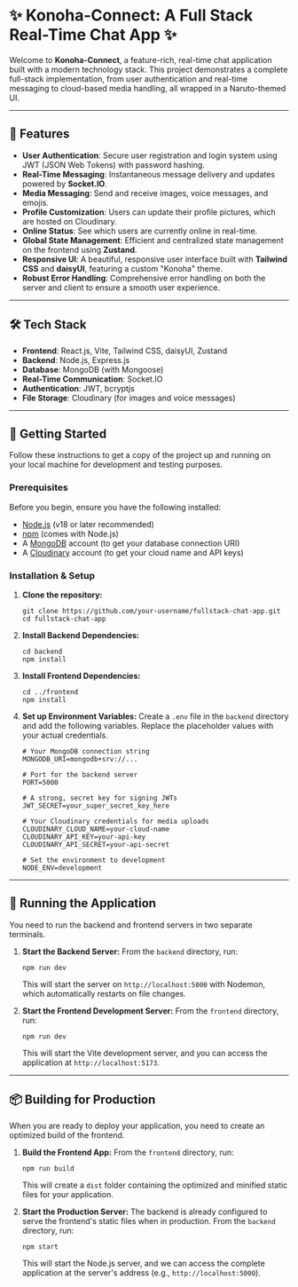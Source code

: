# ✨ Konoha-Connect: A Full Stack Real-Time Chat App ✨

Welcome to **Konoha-Connect**, a feature-rich, real-time chat application built with a modern technology stack. This project demonstrates a complete full-stack implementation, from user authentication and real-time messaging to cloud-based media handling, all wrapped in a Naruto-themed UI.

-----

## 🌟 Features

  - **User Authentication**: Secure user registration and login system using JWT (JSON Web Tokens) with password hashing.
  - **Real-Time Messaging**: Instantaneous message delivery and updates powered by **Socket.IO**.
  - **Media Messaging**: Send and receive images, voice messages, and emojis.
  - **Profile Customization**: Users can update their profile pictures, which are hosted on Cloudinary.
  - **Online Status**: See which users are currently online in real-time.
  - **Global State Management**: Efficient and centralized state management on the frontend using **Zustand**.
  - **Responsive UI**: A beautiful, responsive user interface built with **Tailwind CSS** and **daisyUI**, featuring a custom "Konoha" theme.
  - **Robust Error Handling**: Comprehensive error handling on both the server and client to ensure a smooth user experience.

-----

## 🛠️ Tech Stack

  - **Frontend**: React.js, Vite, Tailwind CSS, daisyUI, Zustand
  - **Backend**: Node.js, Express.js
  - **Database**: MongoDB (with Mongoose)
  - **Real-Time Communication**: Socket.IO
  - **Authentication**: JWT, bcryptjs
  - **File Storage**: Cloudinary (for images and voice messages)

-----

## 🚀 Getting Started

Follow these instructions to get a copy of the project up and running on your local machine for development and testing purposes.

### Prerequisites

Before you begin, ensure you have the following installed:

  - [Node.js](https://nodejs.org/) (v18 or later recommended)
  - [npm](https://www.npmjs.com/) (comes with Node.js)
  - A [MongoDB](https://www.mongodb.com/) account (to get your database connection URI)
  - A [Cloudinary](https://cloudinary.com/) account (to get your cloud name and API keys)

### Installation & Setup

1.  **Clone the repository:**

    ```shell
    git clone https://github.com/your-username/fullstack-chat-app.git
    cd fullstack-chat-app
    ```

2.  **Install Backend Dependencies:**

    ```shell
    cd backend
    npm install
    ```

3.  **Install Frontend Dependencies:**

    ```shell
    cd ../frontend
    npm install
    ```

4.  **Set up Environment Variables:**
    Create a `.env` file in the `backend` directory and add the following variables. Replace the placeholder values with your actual credentials.

    ```env
    # Your MongoDB connection string
    MONGODB_URI=mongodb+srv://...

    # Port for the backend server
    PORT=5000

    # A strong, secret key for signing JWTs
    JWT_SECRET=your_super_secret_key_here

    # Your Cloudinary credentials for media uploads
    CLOUDINARY_CLOUD_NAME=your-cloud-name
    CLOUDINARY_API_KEY=your-api-key
    CLOUDINARY_API_SECRET=your-api-secret

    # Set the environment to development
    NODE_ENV=development
    ```

-----

## 🏃 Running the Application

You need to run the backend and frontend servers in two separate terminals.

1.  **Start the Backend Server:**
    From the `backend` directory, run:

    ```shell
    npm run dev
    ```

    This will start the server on `http://localhost:5000` with Nodemon, which automatically restarts on file changes.

2.  **Start the Frontend Development Server:**
    From the `frontend` directory, run:

    ```shell
    npm run dev
    ```

    This will start the Vite development server, and you can access the application at `http://localhost:5173`.

-----

## 📦 Building for Production

When you are ready to deploy your application, you need to create an optimized build of the frontend.

1.  **Build the Frontend App:**
    From the `frontend` directory, run:

    ```shell
    npm run build
    ```

    This will create a `dist` folder containing the optimized and minified static files for your application.

2.  **Start the Production Server:**
    The backend is already configured to serve the frontend's static files when in production. From the `backend` directory, run:

    ```shell
    npm start
    ```

    This will start the Node.js server, and we can access the complete application at the server's address (e.g., `http://localhost:5000`).
